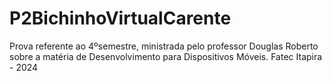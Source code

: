 # P2BichinhoVirtualCarente
Prova referente ao 4ºsemestre, ministrada pelo professor Douglas Roberto sobre a matéria de Desenvolvimento para Dispositivos Móveis. Fatec Itapira - 2024
